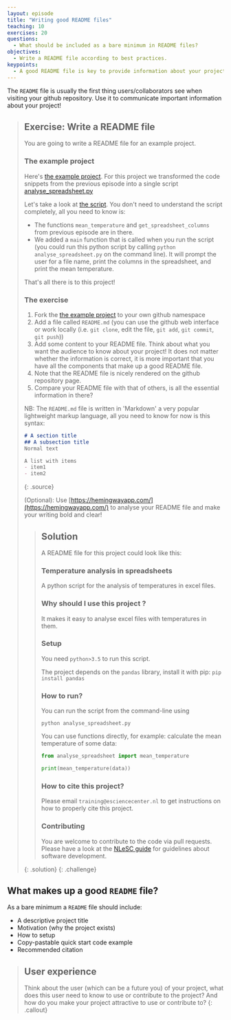 ```yaml
---
layout: episode
title: "Writing good README files"
teaching: 10
exercises: 20
questions:
  - What should be included as a bare minimum in README files?
objectives:
  - Write a README file according to best practices.
keypoints:
  - A good README file is key to provide information about your project.
---
```

The `README` file is usually the first thing users/collaborators see when visiting your github repository.
Use it to communicate important information about your project!

> ## Exercise: Write a README file
> You are going to write a README file for an example project.
>
> ### The example project
> Here's [the example project](https://github.com/escience-academy/coderefinery-documentation-example-project).
> For this project we transformed the code snippets from the previous episode into a single script [analyse_spreadsheet.py](https://github.com/escience-academy/coderefinery-documentation-example-project/blob/main/analyse_spreadsheet.py)
> 
> Let's take a look at [the script](https://github.com/escience-academy/coderefinery-documentation-example-project/blob/main/analyse_spreadsheet.py). 
> You don't need to understand the script completely, all you need to know is:
> * The functions `mean_temperature` and `get_spreadsheet_columns` from previous episode are in there.
> * We added a `main` function that is called when you run the script 
> (you could run this python script by calling `python analyse_spreadsheet.py` on the command line). 
> It will prompt the user for a file name, print the columns in the spreadsheet, and print the mean
> temperature.
> 
> That's all there is to this project!
>
> ### The exercise
> 1. Fork the [the example project](https://github.com/escience-academy/coderefinery-documentation-example-project) to your own github namespace
> 2. Add a file called `README.md` (you can use the github web interface or work locally (i.e. `git clone`, edit the file,  `git add`, `git commit`, `git push`))
> 3. Add some content to your README file. Think about what you want the audience to know about your project! 
>    It does not matter whether the information is correct, it is more important that you have all the components that make up a good README file.
> 4. Note that the README file is nicely rendered on the github repository page.
> 5. Compare your README file with that of others, is all the essential information in there?
>
> NB: The `README.md` file is written in 'Markdown' a very popular lightweight markup language, all you need to know for now is this syntax:
> ~~~markdown
> # A section title
> ## A subsection title
> Normal text
> 
> A list with items
> - item1
> - item2
> ~~~
> {: .source}
>  
> (Optional): Use [https://hemingwayapp.com/](https://hemingwayapp.com/) to analyse your README file and make your writing bold and clear!
>
> > ## Solution
> > A README file for this project could look like this:
> >
> > ### Temperature analysis in spreadsheets
> > A python script for the analysis of temperatures in excel files.
> > 
> > ### Why should I use this project ?
> > It makes it easy to analyse excel files with temperatures in them.
> > 
> > ### Setup
> > You need `python>3.5` to run this script.
> > 
> > The project depends on the `pandas` library, install it with pip:
> > `pip install pandas`
> > 
> > ### How to run?
> > You can run the script from the command-line using
> > ```
> > python analyse_spreadsheet.py
> > ```
> > 
> > You can use functions directly, for example: calculate the mean temperature of some data:
> > ```python
> > from analyse_spreadsheet import mean_temperature
> > 
> > print(mean_temperature(data))
> > ```
> > 
> > ### How to cite this project?
> > Please email `training@esciencecenter.nl` to get instructions on how to properly cite this project.
> > 
> > ### Contributing
> > You are welcome to contribute to the code via pull requests.
> > Please have a look at the [NLeSC guide](https://nlesc.gitbooks.io/guide/content/software/software_overview.html) for guidelines about software development.
> > 
> {: .solution}
{: .challenge}

## What makes up a good `README` file?
As a bare minimum a `README` file should include:
* A descriptive project title
* Motivation (why the project exists)
* How to setup
* Copy-pastable quick start code example
* Recommended citation

> ## User experience
> Think about the user (which can be a future you) of your project, what does this user need to know to use or 
> contribute to the project? And how do you make your project attractive to use or contribute to?
{: .callout}
